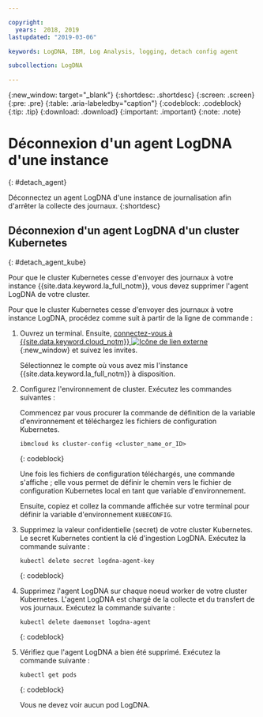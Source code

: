```yaml
---

copyright:
  years:  2018, 2019
lastupdated: "2019-03-06"

keywords: LogDNA, IBM, Log Analysis, logging, detach config agent

subcollection: LogDNA

---
```


{:new_window: target="_blank"}
{:shortdesc: .shortdesc}
{:screen: .screen}
{:pre: .pre}
{:table: .aria-labeledby="caption"}
{:codeblock: .codeblock}
{:tip: .tip}
{:download: .download}
{:important: .important}
{:note: .note}

# Déconnexion d'un agent LogDNA d'une instance
{: #detach_agent}

Déconnectez un agent LogDNA d'une instance de journalisation afin d'arrêter la collecte des journaux.
{:shortdesc}

## Déconnexion d'un agent LogDNA d'un cluster Kubernetes
{: #detach_agent_kube}

Pour que le cluster Kubernetes cesse d'envoyer des journaux à votre instance {{site.data.keyword.la_full_notm}}, vous devez supprimer l'agent LogDNA de votre cluster. 

Pour que le cluster Kubernetes cesse d'envoyer des journaux à votre instance LogDNA, procédez comme suit à partir de la ligne de commande :

1. Ouvrez un terminal. Ensuite, [connectez-vous à {{site.data.keyword.cloud_notm}} ![Icône de lien externe](../../icons/launch-glyph.svg "Icône de lien externe")](https://cloud.ibm.com/login){:new_window} et suivez les invites.

    Sélectionnez le compte où vous avez mis l'instance {{site.data.keyword.la_full_notm}} à disposition.

2. Configurez l'environnement de cluster. Exécutez les commandes suivantes :

    Commencez par vous procurer la commande de définition de la variable d'environnement et téléchargez les fichiers de configuration Kubernetes.

    ```
    ibmcloud ks cluster-config <cluster_name_or_ID>
    ```
    {: codeblock}

    Une fois les fichiers de configuration téléchargés, une commande s'affiche ; elle vous permet de définir le chemin vers le fichier de configuration Kubernetes local en tant que variable d'environnement.

    Ensuite, copiez et collez la commande affichée sur votre terminal pour définir la variable d'environnement `KUBECONFIG`.

3. Supprimez la valeur confidentielle (secret) de votre cluster Kubernetes. Le secret Kubernetes contient la clé d'ingestion LogDNA. Exécutez la commande suivante :

    ```
    kubectl delete secret logdna-agent-key
    ```
    {: codeblock}

4. Supprimez l'agent LogDNA sur chaque noeud worker de votre cluster Kubernetes. L'agent LogDNA est chargé de la collecte et du transfert de vos journaux. Exécutez la commande suivante :

    ```
    kubectl delete daemonset logdna-agent
    ```
    {: codeblock}

5. Vérifiez que l'agent LogDNA a bien été supprimé. Exécutez la commande suivante :

    ```
    kubectl get pods
    ```
    {: codeblock}

    Vous ne devez voir aucun pod LogDNA.




